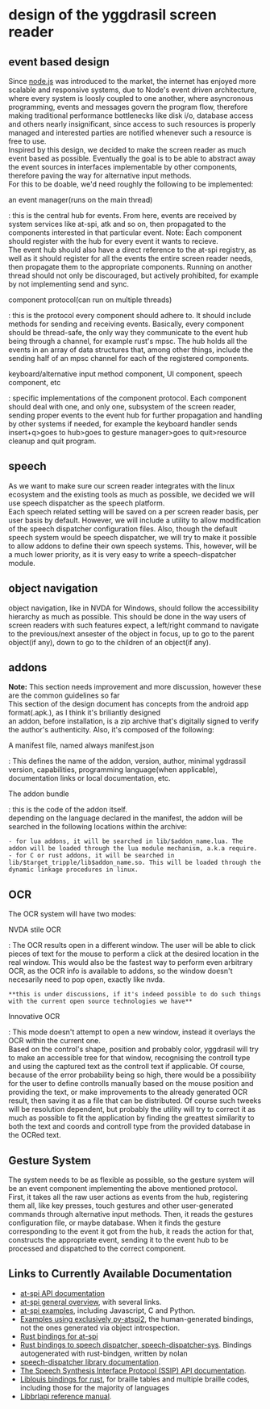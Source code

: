 # design of the yggdrasil screen reader

## event based design

Since [node.js](https://nodejs.org/en/) was introduced to the market, the internet has enjoyed more scalable and responsive systems, due to Node's event driven architecture, where every system is loosly coupled to one another, where asyncronous programming, events and messages govern the program flow, therefore making traditional performance bottlenecks like disk i/o, database access and others nearly insignificant, since access to such resources is properly managed and interested parties are notified whenever such a resource is free to use.  
Inspired by this design, we decided to make the screen reader as much event based as possible. Eventually the goal is to be able to abstract away the event sources in interfaces implementable by other components, therefore paving the way for alternative input methods.  
For this to be doable, we'd need roughly the following to be implemented:

an event manager(runs on the main thread)

: this is the central hub for events. From here, events are received by system services like at-spi, atk and so on, then propagated to the components interested in that particular event. Note: Each component should register with the hub for every event it wants to recieve.  
The event hub should also have a direct reference to the at-spi registry, as well as it should register for all the events the entire screen reader needs, then propagate them to the appropriate components. Running on another thread should not only be discouraged, but actively prohibited, for example by not implementing send and sync.

component protocol(can run on multiple threads)

: this is the protocol every component should adhere to. It should include methods for sending and receiving events. Basically, every component should be thread-safe, the only way they communicate to the event hub being through a channel, for example rust's mpsc. The hub holds all the events in an array of data structures that, among other things, include the sending half of an mpsc channel for each of the registered components.

keyboard/alternative input method component, UI component, speech component, etc

: specific implementations of the component protocol. Each component should deal with one, and only one, subsystem of the screen reader, sending proper events to the event hub for further propagation and handling by other systems if needed, for example the keyboard handler sends insert+q>goes to hub>goes to gesture manager>goes to quit>resource cleanup and quit program.

## speech

As we want to make sure our screen reader integrates with the linux ecosystem and the existing tools as much as possible, we decided we will use speech dispatcher as the speech platform.  
Each speech related setting will be saved on a per screen reader basis, per user basis by default. However, we will include a utility to allow modification of the speech dispatcher configuration files.
Also, though the default speech system would be speech dispatcher, we will try to make it possible to allow addons to define their own speech systems. This, however, will be a much lower priority, as it is very easy to write a speech-dispatcher module.

## object navigation

object navigation, like in NVDA for Windows, should follow the accessibility hierarchy as much as possible. This should be done in the way users of screen readers with such features expect, a left/right command to navigate to the previous/next ansester of the object in focus, up to go to the parent object(if any), down to go to the children of an object(if any).

## addons

**Note:** This section needs improvement and more discussion, however these are the common guidelines so far  
This section of the design document has concepts from the android app format(.apk.), as I think it's briliantly designed  
an addon, before installation, is a zip archive that's digitally signed to verify the author's authenticity. Also, it's composed of the following:

A manifest file, named always manifest.json

: This defines the name of the addon, version, author, minimal ygdrassil version, capabilities, programming language(when applicable), documentation links or local documentation, etc.

The addon bundle

: this is the code of the addon itself.  
depending on the language declared in the manifest, the addon will be searched in the following locations within the archive:

    - for lua addons, it will be searched in lib/$addon_name.lua. The addon will be loaded through the lua module mechanism, a.k.a require.
    - for C or rust addons, it will be searched in lib/$target_tripple/lib$addon_name.so. This will be loaded through the dynamic linkage procedures in linux.

## OCR

The OCR system will have two modes:

NVDA stile OCR

: The OCR results open in a different window. The user will be able to click pieces of text for the mouse to perform a click at the desired location in the real window. This would also be the fastest way to perform even arbitrary OCR, as the OCR info is available to addons, so the window doesn't necesarily need to pop open, exactly like nvda.

    **this is under discussions, if it's indeed possible to do such things with the current open source technologies we have**

Innovative OCR

: This mode doesn't attempt to open a new window, instead it overlays the OCR within the current one.  
Based on the control's shape, position and probably color, yggdrasil will try to make an accessible tree for that window, recognising the controll type and using the captured text as the controll text if applicable. Of course, because of the error probability being so high, there would be a possibility for the user to define controlls manually based on the mouse position and providing the text, or make improvements to the already generated OCR result, then saving it as a file that can be distributed. Of course such tweeks will be resolution dependent, but probably the utility will try to correct it as much as possible to fit the application by finding the greattest similarity to both the text and coords and controll type from the provided database in the OCRed text.

## Gesture System

The system needs to be as flexible as possible, so the gesture system will be an event component implementing the above mentioned protocol.  
First, it takes all the raw user actions as events from the hub, registering them all, like key presses, touch gestures and other user-generated commands through alternative input methods. Then, it reads the gestures configuration file, or maybe database. When it finds the gesture corresponding to the event it got from the hub, it reads the action for that, constructs the appropriate event, sending it to the event hub to be processed and dispatched to the correct component.

## Links to Currently Available Documentation

- [at-spi API documentation](https://www.manpagez.com/html/libatspi/libatspi-2.10.1/ch01.php)
- [at-spi general overview](https://www.freedesktop.org/wiki/Accessibility/AT-SPI2/), with several links.
- [at-spi examples](https://github.com/infapi00/at-spi2-examples), including Javascript, C and Python.
- [Examples using exclusively py-atspi2](https://www.freedesktop.org/wiki/Accessibility/PyAtSpi2Example/), the human-generated bindings, not the ones generated via object introspection.
- [Rust bindings for at-spi](https://github.com/mcb2003/atspi-rs)
- [Rust bindings to speech dispatcher, speech-dispatcher-sys](https://crates.io/crates/speech-dispatcher-sys/0.5.2). Bindings autogenerated with rust-bindgen, written by nolan
- [speech-dispatcher library documentation](http://htmlpreview.github.io/?https://github.com/brailcom/speechd/blob/master/doc/speech-dispatcher.html).
- [The Speech Synthesis Interface Protocol (SSIP) API documentation](http://htmlpreview.github.io/?https://github.com/brailcom/speechd/blob/master/doc/ssip.html).
- [Liblouis bindings for rust](https://github.com/whentze/liblouis-rust), for braille tables and multiple braille codes, including those for the majority of languages
- [Libbrlapi reference manual](https://brltty.app/doc/Manual-BrlAPI/English/BrlAPI.html).
